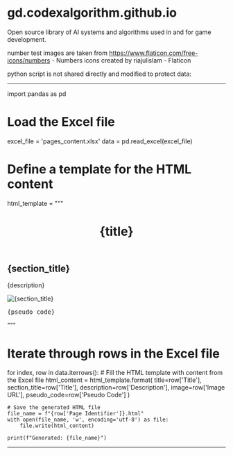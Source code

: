 # gd.codexalgorithm.github.io
Open source library of AI systems and algorithms used in and for game development.

number test images are taken from https://www.flaticon.com/free-icons/numbers - Numbers icons created by riajulislam - Flaticon


python script is not shared directly and modified to protect data:

_______________________________________________________________________________________________________________________________________
import pandas as pd

# Load the Excel file
excel_file = 'pages_content.xlsx'
data = pd.read_excel(excel_file)

# Define a template for the HTML content
html_template = """
<!DOCTYPE html>
<html lang="en">
<head>
    <meta charset="UTF-8">
    <meta name="viewport" content="width=device-width, initial-scale=1.0">
    <title>{title}</title>
    <link rel="stylesheet" href="styles.css"> <!-- Optional CSS link -->
</head>
<body>
    <header>
        <h1>{title}</h1>
    </header>
    <main>
        <section>
            <h2>{section_title}</h2>
            <p>{description}</p>
            <img src="{image}" alt="{section_title}" />
            <pre>{pseudo_code}</pre>
        </section>
    </main>
</body>
</html>
"""

# Iterate through rows in the Excel file
for index, row in data.iterrows():
    # Fill the HTML template with content from the Excel file
    html_content = html_template.format(
        title=row['Title'],
        section_title=row['Title'],
        description=row['Description'],
        image=row['Image URL'],
        pseudo_code=row['Pseudo Code']
    )

    # Save the generated HTML file
    file_name = f"{row['Page Identifier']}.html"
    with open(file_name, 'w', encoding='utf-8') as file:
        file.write(html_content)

    print(f"Generated: {file_name}")
_______________________________________________________________________________________________________________________________________
